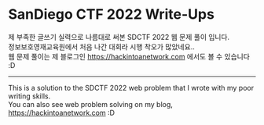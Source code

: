 # SanDiego CTF 2022 Write-Ups

제 부족한 글쓰기 실력으로 나름대로 써본 SDCTF 2022 웹 문제 풀이 입니다.</br>
정보보호영재교육원에서 처음 나간 대회라 시행 착오가 많았네요.. </br>
웹 문제 풀이는 제 블로그인 https://hackintoanetwork.com 에서도 볼 수 있습니다 :D</br>

---

This is a solution to the SDCTF 2022 web problem that I wrote with my poor writing skills.</br>
You can also see web problem solving on my blog, https://hackintoanetwork.com :D </br>

